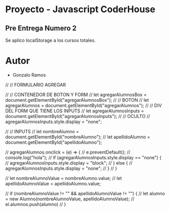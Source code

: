 # Proyecto  -  Javascript CoderHouse

## Pre Entrega Numero 2

Se aplico localStorage a los cursos totales.

# Autor
* Gonzalo Ramos

// // FORMULARIO AGREGAR

// // CONTENEDOR DE BOTON Y FORM
// let agregarAlumnosBox = document.getElementById("agregarAlumnosBox");
// // BOTON
// let agregarAlumnos = document.getElementById("agregarAlumnos");
// // DIV DEL FORM QUE TIENE LOS INPUTS
// let agregarAlumnosInputs = document.getElementById("agregarAlumnosInputs");
// // OCULTO
// agregarAlumnosInputs.style.display = "none";

// // INPUTS
// let nombreAlumno = document.getElementById("nombreAlumno");
// let apellidoAlumno = document.getElementById("apellidoAlumno");


// agregarAlumnos.onclick = (e) => {
//     e.preventDefault();
//     console.log("hola");
//     if (agregarAlumnosInputs.style.display == "none") {
//         agregarAlumnosInputs.style.display = "block";
//     } else {
//         agregarAlumnosInputs.style.display = "none";
//     }
// }

// let nombreAlumnoValue = nombreAlumno.value;
// let apellidoAlumnoValue = apellidoAlumno.value;

// if (nombreAlumnoValue != "" && apellidoAlumnoValue != "") {
//     let alumno = new Alumno(nombreAlumnoValue, apellidoAlumnoValue);
//     el.alumnos.push(alumno)
// }
